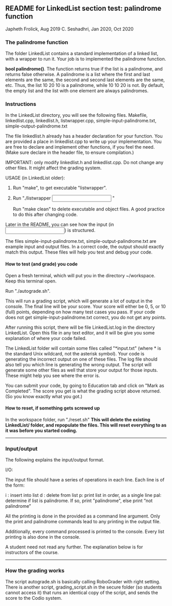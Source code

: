 ## README for LinkedList section test: palindrome function ##

Japheth Frolick, Aug 2019
C. Seshadhri, Jan 2020, Oct 2020

### The palindrome function ###

The folder LinkedList contains a standard implementation of a linked list, with a wrapper to run it.
Your job is to implemented the palindrome function.

**bool palindrome()**. The function returns true if the list is a palindrome, and returns false otherwise. A palindrome is a list where the first and last elements are the same, the second and second last elements are the same, etc. 
Thus, the list 10 20 10 is a palindrome, while 10 10 20 is not. By default, the empty list and the list with one element are always palindromes.

### Instructions ###

In the LinkedList directory, you will see the following files.
Makefile, linkedlist.cpp, linkedlist.h, listwrapper.cpp, simple-input-palindrome.txt, simple-output-palindrome.txt 

The file linkedlist.h already has a header declaration for your function. You are provided a place in linkedlist.cpp to write up your implementation.
You are free to declare and implement other functions, if you feel the need. (Make sure declare in the header file, to ensure compilation.)

IMPORTANT: only modify linkedlist.h and linkedlist.cpp. Do not change any other files. It might affect the grading system. 

USAGE (in LinkedList older):
1) Run "make", to get executable "listwrapper".
2) Run "./listwrapper <INPUT FILE> <OUTPUT FILE>"

   Run "make clean" to delete executable and object files. A good practice to do this after changing code.


Later in the README, you can see how the input (in <INPUT FILE>) is structured.

The files simple-input-palindrome.txt, simple-output-palindrome.txt are example input and output files. In a correct code, the output should exactly match this output.
These files will help you test and debug your code.

#### How to test (and grade) you code

Open a fresh terminal, which will put you in the directory ~/workspace. Keep this terminal open.

Run "./autograde.sh".

This will run a grading script, which will generate a lot of output in the console. The final line will be your score.
Your score will either be 0, 5, or 10 (full) points, depending on how many test cases you pass.
If your code does not get simple-input-palindrome.txt correct, you do not get any points.

After running this script, there will be file LinkedList.log in the directory LinkedList.
Open this file in any text editor, and it will be give you some explanation of where your code failed.

The LinkedList folder will contain some files called "*input.txt" (where * is the standard Unix wildcard, not the asterisk symbol).
Your code is generating the incorrect output on one of these files. The log file should also tell you which line is generating the wrong output.
The script will generate some other files as well that store your output for those inputs. These might help you see where the error is. 

You can submit your code, by going to Education tab and click on "Mark as Completed". The score you get is what the grading script above returned.
(So you know exactly what you got.)

#### How to reset, if something gets screwed up

In the workspace folder, run "./reset.sh"
**This will delete the existing LinkedList/ folder, and repopulate the files. This will reset everything to as it was before you started coding.**


----------------------------------------------------

### Input/output ###

The following explains the input/output format.

I/O:

The input file should have a series of operations in each line. Each line is of the form:

i <INT>: insert <INT> into list
d <INT>: delete <INT> from list
p: print list in order, as a single line
pal: determine if list is palindrome. If so, print "palindrome", else print “not palindrome”

All the printing is done in the <OUTPUT FILE> provided as a command line argument. 
Only the print and palindrome commands lead to any printing in the output file.

Additionally, every command processed is printed to the console. Every list printing is also done in the console.

A student need not read any further. The explanation below is for instructors of the course.

----------------------------------------------------

### How the grading works

The script autograde.sh is basically calling RoboGrader with right setting. 
There is another script, grading_script.sh in the secure folder (so students cannot access it) that runs an identical
copy of the script, and sends the score to the Codio system.
